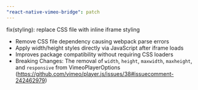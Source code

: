 ```yaml
---
"react-native-vimeo-bridge": patch
---
```


fix(styling): replace CSS file with inline iframe styling

- Remove CSS file dependency causing webpack parse errors
- Apply width/height styles directly via JavaScript after iframe loads
- Improves package compatibility without requiring CSS loaders
- Breaking Changes: The removal of `width`, `height`, `maxwidth`, `maxheight`, and `responsive` from VimeoPlayerOptions (https://github.com/vimeo/player.js/issues/38#issuecomment-242462979)
